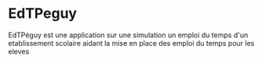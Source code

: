 # EdTPeguy
EdTPéguy est une application sur une simulation un emploi du  temps d'un etablissement scolaire aidant la mise en place des  emploi du temps pour les eleves
